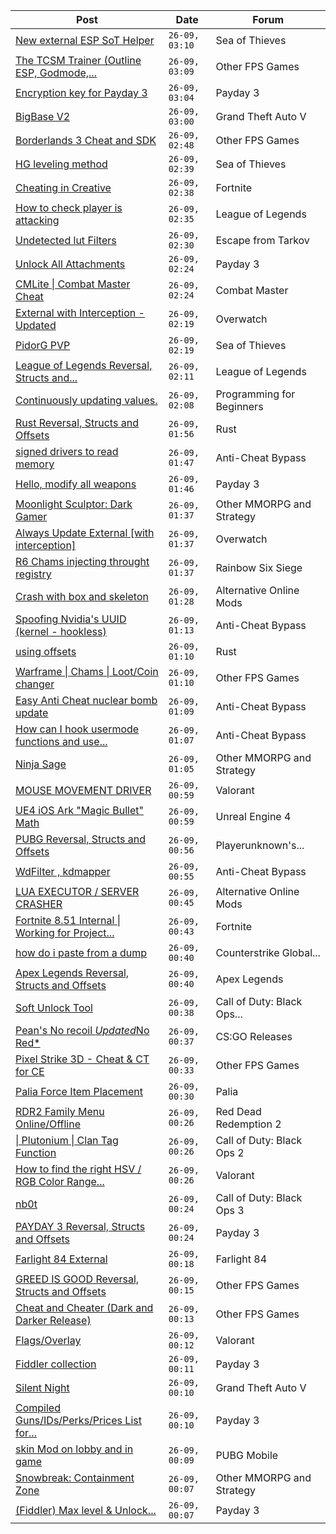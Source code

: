 |Post|Date|Forum|
|----|----|-----|
|[New external ESP SoT Helper](https://www.unknowncheats.me/forum/sea-of-thieves/581265-external-esp-sot-helper.html)|`26-09, 03:10`|Sea of Thieves|
|[The TCSM Trainer (Outline ESP, Godmode,...](https://www.unknowncheats.me/forum/other-fps-games/598623-tcsm-trainer-outline-esp-godmode-invisible.html)|`26-09, 03:09`|Other FPS Games|
|[Encryption key for Payday 3](https://www.unknowncheats.me/forum/payday-3-a/603155-encryption-key-payday-3-a.html)|`26-09, 03:04`|Payday 3|
|[BigBase V2](https://www.unknowncheats.me/forum/grand-theft-auto-v/327176-bigbase-v2.html)|`26-09, 03:00`|Grand Theft Auto V|
|[Borderlands 3 Cheat and SDK](https://www.unknowncheats.me/forum/other-fps-games/603154-borderlands-3-cheat-sdk.html)|`26-09, 02:48`|Other FPS Games|
|[HG leveling method](https://www.unknowncheats.me/forum/sea-of-thieves/600091-hg-leveling-method.html)|`26-09, 02:39`|Sea of Thieves|
|[Cheating in Creative](https://www.unknowncheats.me/forum/fortnite/603152-cheating-creative.html)|`26-09, 02:38`|Fortnite|
|[How to check player is attacking](https://www.unknowncheats.me/forum/league-of-legends/603139-check-player-attacking.html)|`26-09, 02:35`|League of Legends|
|[Undetected lut Filters](https://www.unknowncheats.me/forum/escape-from-tarkov/596806-undetected-lut-filters.html)|`26-09, 02:30`|Escape from Tarkov|
|[Unlock All Attachments](https://www.unknowncheats.me/forum/payday-3-a/602591-unlock-attachments.html)|`26-09, 02:24`|Payday 3|
|[CMLite \| Combat Master Cheat](https://www.unknowncheats.me/forum/combat-master/582979-cmlite-combat-master-cheat.html)|`26-09, 02:24`|Combat Master|
|[External with Interception - Updated](https://www.unknowncheats.me/forum/overwatch/602195-external-interception-updated.html)|`26-09, 02:19`|Overwatch|
|[PidorG PVP](https://www.unknowncheats.me/forum/sea-of-thieves/575899-pidorg-pvp.html)|`26-09, 02:19`|Sea of Thieves|
|[League of Legends Reversal, Structs and...](https://www.unknowncheats.me/forum/league-of-legends/310587-league-legends-reversal-structs-offsets.html)|`26-09, 02:11`|League of Legends|
|[Continuously updating values.](https://www.unknowncheats.me/forum/programming-for-beginners/603149-continuously-updating-values.html)|`26-09, 02:08`|Programming for Beginners|
|[Rust Reversal, Structs and Offsets](https://www.unknowncheats.me/forum/rust/164256-rust-reversal-structs-offsets.html)|`26-09, 01:56`|Rust|
|[signed drivers to read memory](https://www.unknowncheats.me/forum/anti-cheat-bypass/603147-signed-drivers-read-memory.html)|`26-09, 01:47`|Anti-Cheat Bypass|
|[Hello, modify all weapons](https://www.unknowncheats.me/forum/payday-3-a/603146-hello-modify-weapons.html)|`26-09, 01:46`|Payday 3|
|[Moonlight Sculptor: Dark Gamer](https://www.unknowncheats.me/forum/other-mmorpg-and-strategy/601646-moonlight-sculptor-dark-gamer.html)|`26-09, 01:37`|Other MMORPG and Strategy|
|[Always Update External \[with interception\]](https://www.unknowncheats.me/forum/overwatch/582443-update-external-interception.html)|`26-09, 01:37`|Overwatch|
|[R6 Chams injecting throught registry](https://www.unknowncheats.me/forum/rainbow-six-siege/594608-r6-chams-injecting-throught-registry.html)|`26-09, 01:37`|Rainbow Six Siege|
|[Crash with box and skeleton](https://www.unknowncheats.me/forum/alternative-online-mods/603041-crash-box-skeleton.html)|`26-09, 01:28`|Alternative Online Mods|
|[Spoofing Nvidia's UUID (kernel - hookless)](https://www.unknowncheats.me/forum/anti-cheat-bypass/575441-spoofing-nvidias-uuid-kernel-hookless.html)|`26-09, 01:13`|Anti-Cheat Bypass|
|[using offsets](https://www.unknowncheats.me/forum/rust/602123-using-offsets.html)|`26-09, 01:10`|Rust|
|[Warframe \| Chams \| Loot/Coin changer](https://www.unknowncheats.me/forum/other-fps-games/600451-warframe-chams-loot-coin-changer.html)|`26-09, 01:10`|Other FPS Games|
|[Easy Anti Cheat nuclear bomb update](https://www.unknowncheats.me/forum/anti-cheat-bypass/603008-easy-anti-cheat-nuclear-bomb-update.html)|`26-09, 01:09`|Anti-Cheat Bypass|
|[How can I hook usermode functions and use...](https://www.unknowncheats.me/forum/anti-cheat-bypass/602757-hook-usermode-functions-inside-kernel-driver.html)|`26-09, 01:07`|Anti-Cheat Bypass|
|[Ninja Sage](https://www.unknowncheats.me/forum/other-mmorpg-and-strategy/602911-ninja-sage.html)|`26-09, 01:05`|Other MMORPG and Strategy|
|[MOUSE MOVEMENT DRIVER](https://www.unknowncheats.me/forum/valorant/598337-mouse-movement-driver.html)|`26-09, 00:59`|Valorant|
|[UE4 iOS Ark "Magic Bullet" Math](https://www.unknowncheats.me/forum/unreal-engine-4-a/602516-ue4-ios-ark-magic-bullet-math.html)|`26-09, 00:59`|Unreal Engine 4|
|[PUBG Reversal, Structs and Offsets](https://www.unknowncheats.me/forum/playerunknown-s-battlegrounds/214976-pubg-reversal-structs-offsets.html)|`26-09, 00:56`|Playerunknown's...|
|[WdFilter , kdmapper](https://www.unknowncheats.me/forum/anti-cheat-bypass/603133-wdfilter-kdmapper.html)|`26-09, 00:55`|Anti-Cheat Bypass|
|[LUA EXECUTOR / SERVER CRASHER](https://www.unknowncheats.me/forum/alternative-online-mods/603077-lua-executor-server-crasher.html)|`26-09, 00:45`|Alternative Online Mods|
|[Fortnite 8.51 Internal \| Working for Project...](https://www.unknowncheats.me/forum/fortnite/603050-fortnite-8-51-internal-project-elixir-og-fn.html)|`26-09, 00:43`|Fortnite|
|[how do i paste from a dump](https://www.unknowncheats.me/forum/counterstrike-global-offensive/603137-paste-dump.html)|`26-09, 00:40`|Counterstrike Global...|
|[Apex Legends Reversal, Structs and Offsets](https://www.unknowncheats.me/forum/apex-legends/319804-apex-legends-reversal-structs-offsets.html)|`26-09, 00:40`|Apex Legends|
|[Soft Unlock Tool](https://www.unknowncheats.me/forum/call-of-duty-black-ops-cold-war/594022-soft-unlock-tool.html)|`26-09, 00:38`|Call of Duty: Black Ops...|
|[Pean's No recoil *Updated*No Red*](https://www.unknowncheats.me/forum/cs-go-releases/590295-peans-recoil-updated-red.html)|`26-09, 00:37`|CS:GO Releases|
|[Pixel Strike 3D - Cheat & CT for CE](https://www.unknowncheats.me/forum/other-fps-games/468829-pixel-strike-3d-cheat-ct-ce.html)|`26-09, 00:33`|Other FPS Games|
|[Palia Force Item Placement](https://www.unknowncheats.me/forum/palia/602746-palia-force-item-placement.html)|`26-09, 00:30`|Palia|
|[RDR2 Family Menu Online/Offline](https://www.unknowncheats.me/forum/red-dead-redemption-2-a/600867-rdr2-family-menu-online-offline.html)|`26-09, 00:26`|Red Dead Redemption 2|
|[\| Plutonium \| Clan Tag Function](https://www.unknowncheats.me/forum/call-of-duty-black-ops-2-a/603136-plutonium-clan-tag-function.html)|`26-09, 00:26`|Call of Duty: Black Ops 2|
|[How to find the right HSV / RGB Color Range...](https://www.unknowncheats.me/forum/valorant/602269-hsv-rgb-color-range-ability-filter.html)|`26-09, 00:26`|Valorant|
|[nb0t](https://www.unknowncheats.me/forum/call-of-duty-black-ops-3-a/602890-nb0t.html)|`26-09, 00:24`|Call of Duty: Black Ops 3|
|[PAYDAY 3 Reversal, Structs and Offsets](https://www.unknowncheats.me/forum/payday-3-a/601253-payday-3-reversal-structs-offsets.html)|`26-09, 00:24`|Payday 3|
|[Farlight 84 External](https://www.unknowncheats.me/forum/farlight-84-a/598853-farlight-84-external.html)|`26-09, 00:18`|Farlight 84|
|[GREED IS GOOD Reversal, Structs and Offsets](https://www.unknowncheats.me/forum/other-fps-games/602887-greed-reversal-structs-offsets.html)|`26-09, 00:15`|Other FPS Games|
|[Cheat and Cheater (Dark and Darker Release)](https://www.unknowncheats.me/forum/other-fps-games/600118-cheat-cheater-dark-darker-release.html)|`26-09, 00:13`|Other FPS Games|
|[Flags/Overlay](https://www.unknowncheats.me/forum/valorant/602422-flags-overlay.html)|`26-09, 00:12`|Valorant|
|[Fiddler collection](https://www.unknowncheats.me/forum/payday-3-a/602650-fiddler-collection.html)|`26-09, 00:11`|Payday 3|
|[Silent Night](https://www.unknowncheats.me/forum/grand-theft-auto-v/603131-silent-night.html)|`26-09, 00:10`|Grand Theft Auto V|
|[Compiled Guns/IDs/Perks/Prices List for...](https://www.unknowncheats.me/forum/payday-3-a/603130-compiled-guns-ids-perks-prices-list-fiddlers.html)|`26-09, 00:10`|Payday 3|
|[skin Mod on lobby and in game](https://www.unknowncheats.me/forum/pubg-mobile/603088-skin-mod-lobby-game.html)|`26-09, 00:09`|PUBG Mobile|
|[Snowbreak: Containment Zone](https://www.unknowncheats.me/forum/other-mmorpg-and-strategy/592951-snowbreak-containment-zone.html)|`26-09, 00:07`|Other MMORPG and Strategy|
|[(Fiddler) Max level & Unlock...](https://www.unknowncheats.me/forum/payday-3-a/602977-fiddler-max-level-unlock-masks-suits-items.html)|`26-09, 00:07`|Payday 3|
